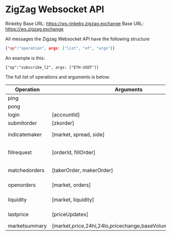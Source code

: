 ZigZag Websocket API
====================

Rinkeby Base URL: https://ws.rinkeby.zigzag.exchange
Base URL: https://ws.zigzag.exchange

All messages the Zigzag Websocket API have the following structure

```json
{"op":"operation", args: ["list", "of", "args"]}
```

An example is this:

```
{"op":"subscribe_l2", args: ["ETH-USDT"]}
```

The full list of operations and arguments is below:


| Operation      | Arguments                                                    | Description |
| -------------- | ---------                                                    | --------    |  
| ping           |                                                              |
| pong           |                                                              |
| login          | [accountId]                                                  |
| submitorder    | [zkorder]                                                    | zkorder is the output of zksync.syncWallet.getOrder
| indicatemaker  | [market, spread, side]                                       | Used by market makers to indicate liquidity at a spread from spot price. side = 'b' (buy) | 's' (sell) | 'd' (double-sided)
| fillrequest    | [orderId, fillOrder]                                         | fillOrder is the output of zksync.wallet.getOrder. it must match the ratios and market of the orderId it is attmempting to fill
| matchedorders  | [takerOrder, makerOrder]                                     | Matched orders should be broadcasted by the client using zksync.wallet.syncSwap
| openorders     | [market, orders]                                             | current open orders for a market. order = [id,market,side,price,baseQuantity,quoteQuantity,expires]
| liquidity      | [market, liquidity]                                          | indications of market maker interest by spread. liquidity = [quantity,spread]
| lastprice      | [priceUpdates]                                               | a group of market price updates. priceUpdate = [market,price]
| marketsummary  | [market,price,24hi,24lo,pricechange,baseVolume,quoteVolume]  | price action summary over the last 24 hours 
